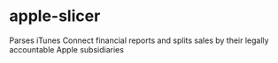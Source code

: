 apple-slicer
============

Parses iTunes Connect financial reports and splits sales by their legally accountable Apple subsidiaries
